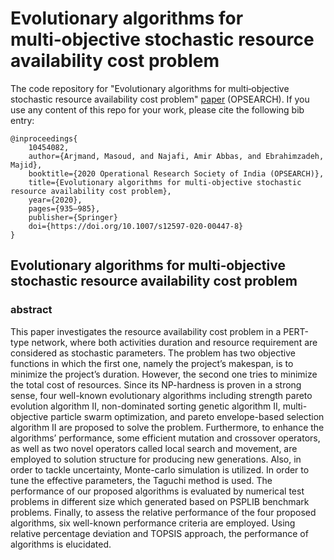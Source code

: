 # Evolutionary algorithms for multi‑objective stochastic resource availability cost problem

The code repository for "Evolutionary algorithms for multi‑objective stochastic resource availability cost problem" [paper](https://link.springer.com/article/10.1007/s12597-020-00447-8) (OPSEARCH). If you use any content of this repo for your work, please cite the following bib entry:
  
    @inproceedings{
        10454082,
        author={Arjmand, Masoud, and Najafi, Amir Abbas, and Ebrahimzadeh, Majid},
        booktitle={2020 Operational Research Society of India (OPSEARCH)}, 
        title={Evolutionary algorithms for multi‑objective stochastic resource availability cost problem}, 
        year={2020},
        pages={935–985},
        publisher={Springer}
        doi={https://doi.org/10.1007/s12597-020-00447-8}
    }


## Evolutionary algorithms for multi‑objective stochastic resource availability cost problem
### abstract
This paper investigates the resource availability cost problem in a PERT-type network, where both activities duration and resource requirement are considered as stochastic parameters. The problem has two objective functions in which the first one, namely the project’s makespan, is to minimize the project’s duration. However, the second one tries to minimize the total cost of resources. Since its NP-hardness is proven in a strong sense, four well-known evolutionary algorithms including strength pareto evolution algorithm II, non-dominated sorting genetic algorithm II, multi-objective particle swarm optimization, and pareto envelope-based selection algorithm II are proposed to solve the problem. Furthermore, to enhance the algorithms’ performance, some efficient mutation and crossover operators, as well as two novel operators called local search and movement, are employed to solution structure for producing new generations. Also, in order to tackle uncertainty, Monte-carlo simulation is utilized. In order to tune the effective parameters, the Taguchi method is used. The performance of our proposed algorithms is evaluated by numerical test problems in different size which generated based on PSPLIB benchmark problems. Finally, to assess the relative performance of the four proposed algorithms, six well-known performance criteria are employed. Using relative percentage deviation and TOPSIS approach, the performance of algorithms is elucidated.
